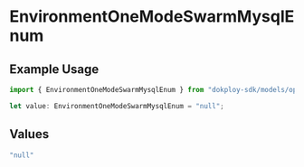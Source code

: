 # EnvironmentOneModeSwarmMysqlEnum

## Example Usage

```typescript
import { EnvironmentOneModeSwarmMysqlEnum } from "dokploy-sdk/models/operations";

let value: EnvironmentOneModeSwarmMysqlEnum = "null";
```

## Values

```typescript
"null"
```